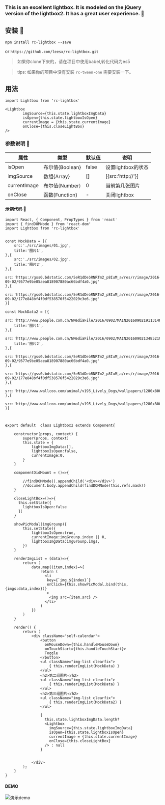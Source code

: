 ### This is an excellent lightbox. It is modeled on the jQuery version of the lightbox2. It has a great user experience. :100:
## 安装 :rocket:
`npm install rc-lightbox --save`

or
`https://github.com/leesx/rc-lightbox.git`

> 如果你clone下来的，请在项目中使用babel,转化代码为es5

> tips: 如果你的项目中没有安装 `rc-tween-one` 需要安装一下。
## 用法

`import Lightbox from 'rc-lightbox'`
```
<Lightbox
        imgSource={this.state.lightboxImgData}
        isOpen={this.state.lightboxIsOpen}
        currentImage = {this.state.currentImage}
        onClose={this.closeLightBox}
/>
```
### 参数说明 :art:
属性|类型|默认值|说明
-|-|-|-
isOpen|布尔值{Boolean}|false|设置lightbox的状态
imgSource|数组{Array}|[]| [{src:'http://'}]
currentImage|布尔值{Number}|0 | 当前第几张图片
onClose|函数{Function}|-|关闭lightbox

#### 示例代码 :tada:
```
import React, { Component, PropTypes } from 'react'
import { findDOMNode } from 'react-dom'
import Lightbox from 'rc-lightbox'


const MockData = [{
    src:'./src/images/01.jpg',
    title:'图片1',
},{
    src:'./src/images/02.jpg',
    title:'图片2',
},{
  src:'https://gss0.bdstatic.com/5eR1dDebRNRTm2_p8IuM_a/res/r/image/2016-09-02/9577e9be05aea818907880ac66bdf4a0.jpg'
},{
  src:'https://gss0.bdstatic.com/5eR1dDebRNRTm2_p8IuM_a/res/r/image/2016-09-02/177e848bf4f0df538576f5422029c3e6.jpg'
}]

const MockData2 = [{
    src:'http://www.people.com.cn/NMediaFile/2016/0902/MAIN201609021911314859050338728.jpg',
    title:'图片1',
},{
    src:'http://www.people.com.cn/NMediaFile/2016/0902/MAIN201609021348521914980960649.jpg',
    title:'图片2',
},{
  src:'https://gss0.bdstatic.com/5eR1dDebRNRTm2_p8IuM_a/res/r/image/2016-09-02/9577e9be05aea818907880ac66bdf4a0.jpg'
},{
  src:'https://gss0.bdstatic.com/5eR1dDebRNRTm2_p8IuM_a/res/r/image/2016-09-02/177e848bf4f0df538576f5422029c3e6.jpg'
},{
  src:'http://www.wallcoo.com/animal/v195_Lively_Dogs/wallpapers/1280x800/Lively_Dogs_wallpaper_MIX88041_wallcoo.com.jpg'
},{
  src:'http://www.wallcoo.com/animal/v195_Lively_Dogs/wallpapers/1280x800/Lively_Dogs_wallpaper_MIX88041_wallcoo.com2.jpg'
}]



export default  class Lightbox2 extends Component{

    constructor(props, context) {
        super(props, context)
        this.state = {
            lightboxImgData:[],
            lightboxIsOpen:false,
            currentImage:0,
        }
    }

    componentDidMount = ()=>{

        //findDOMNode().appendChild('<div></div>')
        //document.body.appendChild(findDOMNode(this.refs.mask))
    }

    closeLightBox=()=>{
      this.setState({
        lightboxIsOpen:false
      })
    }

    showPicModal(imgGrounp){
        this.setState({
            lightboxIsOpen:true,
            currentImage:imgGrounp.index || 0,
            lightboxImgData:imgGrounp.imgs,
        })
    }

    renderImgList = (data)=>{
        return (
            data.map((item,index)=>{
                return (
                  <li
                   key={`img_${index}`}
                   onClick={this.showPicModal.bind(this,{imgs:data,index})}
                   >
                    <img src={item.src} />
                  </li>
                )
            })
        )
    }

    render() {
        return (
            <div className="self-calendar">
                <button
                  onMouseDown={this.handleMouseDown}
                  onTouchStart={this.handleTouchStart}>
                  Toggle
                </button>
                <ul className="img-list clearfix">
                    { this.renderImgList(MockData) }
                </ul>
                <h2>第二组图片</h2>
                <ul className="img-list clearfix">
                    { this.renderImgList(MockData) }
                </ul>
                <h2>第三组图片</h2>
                <ul className="img-list clearfix">
                    { this.renderImgList(MockData2) }
                </ul>

                {
                  this.state.lightboxImgData.length?
                  <Lightbox
                    imgSource={this.state.lightboxImgData}
                    isOpen={this.state.lightboxIsOpen}
                    currentImage = {this.state.currentImage}
                    onClose={this.closeLightBox}
                  /> : null
                }


            </div>
        );
    }
}
```
#### DEMO

![演示demo](https://github.com/leesx/rc-lightbox/blob/master/README.gif)
